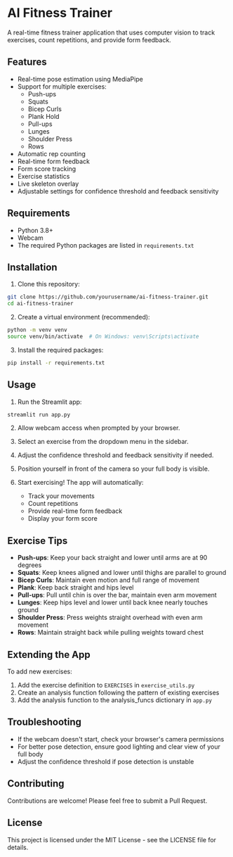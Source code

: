 # AI Fitness Trainer

A real-time fitness trainer application that uses computer vision to track exercises, count repetitions, and provide form feedback.

## Features

- Real-time pose estimation using MediaPipe
- Support for multiple exercises:
  - Push-ups
  - Squats
  - Bicep Curls
  - Plank Hold
  - Pull-ups
  - Lunges
  - Shoulder Press
  - Rows
- Automatic rep counting
- Real-time form feedback
- Form score tracking
- Exercise statistics
- Live skeleton overlay
- Adjustable settings for confidence threshold and feedback sensitivity

## Requirements

- Python 3.8+
- Webcam
- The required Python packages are listed in `requirements.txt`

## Installation

1. Clone this repository:
```bash
git clone https://github.com/yourusername/ai-fitness-trainer.git
cd ai-fitness-trainer
```

2. Create a virtual environment (recommended):
```bash
python -m venv venv
source venv/bin/activate  # On Windows: venv\Scripts\activate
```

3. Install the required packages:
```bash
pip install -r requirements.txt
```

## Usage

1. Run the Streamlit app:
```bash
streamlit run app.py
```

2. Allow webcam access when prompted by your browser.

3. Select an exercise from the dropdown menu in the sidebar.

4. Adjust the confidence threshold and feedback sensitivity if needed.

5. Position yourself in front of the camera so your full body is visible.

6. Start exercising! The app will automatically:
   - Track your movements
   - Count repetitions
   - Provide real-time form feedback
   - Display your form score

## Exercise Tips

- **Push-ups**: Keep your back straight and lower until arms are at 90 degrees
- **Squats**: Keep knees aligned and lower until thighs are parallel to ground
- **Bicep Curls**: Maintain even motion and full range of movement
- **Plank**: Keep back straight and hips level
- **Pull-ups**: Pull until chin is over the bar, maintain even arm movement
- **Lunges**: Keep hips level and lower until back knee nearly touches ground
- **Shoulder Press**: Press weights straight overhead with even arm movement
- **Rows**: Maintain straight back while pulling weights toward chest

## Extending the App

To add new exercises:

1. Add the exercise definition to `EXERCISES` in `exercise_utils.py`
2. Create an analysis function following the pattern of existing exercises
3. Add the analysis function to the analysis_funcs dictionary in `app.py`

## Troubleshooting

- If the webcam doesn't start, check your browser's camera permissions
- For better pose detection, ensure good lighting and clear view of your full body
- Adjust the confidence threshold if pose detection is unstable

## Contributing

Contributions are welcome! Please feel free to submit a Pull Request.

## License

This project is licensed under the MIT License - see the LICENSE file for details. 